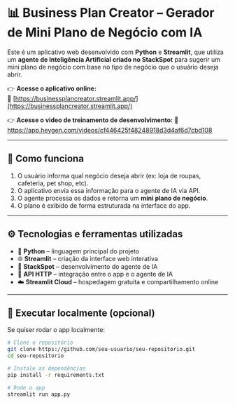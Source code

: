 # 📊 Business Plan Creator – Gerador de Mini Plano de Negócio com IA

Este é um aplicativo web desenvolvido com **Python** e **Streamlit**, que utiliza um **agente de Inteligência Artificial criado no StackSpot** para sugerir um mini plano de negócio com base no tipo de negócio que o usuário deseja abrir.

👉 **Acesse o aplicativo online:**  
🔗 [https://businessplancreator.streamlit.app/](https://businessplancreator.streamlit.app/)

👉 **Acesse o video de treinamento de desenvolvimento:** 
🔗 https://app.heygen.com/videos/cf446425f48248918d3d4af6d7cbd108

---

## 🧠 Como funciona

1. O usuário informa qual negócio deseja abrir (ex: loja de roupas, cafeteria, pet shop, etc).
2. O aplicativo envia essa informação para o agente de IA via API.
3. O agente processa os dados e retorna um **mini plano de negócio**.
4. O plano é exibido de forma estruturada na interface do app.

---

## ⚙️ Tecnologias e ferramentas utilizadas

- 🐍 **Python** – linguagem principal do projeto  
- 🌐 **Streamlit** – criação da interface web interativa  
- 🧠 **StackSpot** – desenvolvimento do agente de IA  
- 🔌 **API HTTP** – integração entre o app e o agente de IA  
- ☁️ **Streamlit Cloud** – hospedagem gratuita e compartilhamento online

---

## 🚀 Executar localmente (opcional)

Se quiser rodar o app localmente:

```bash
# Clone o repositório
git clone https://github.com/seu-usuario/seu-repositorio.git
cd seu-repositorio

# Instale as dependências
pip install -r requirements.txt

# Rode o app
streamlit run app.py
